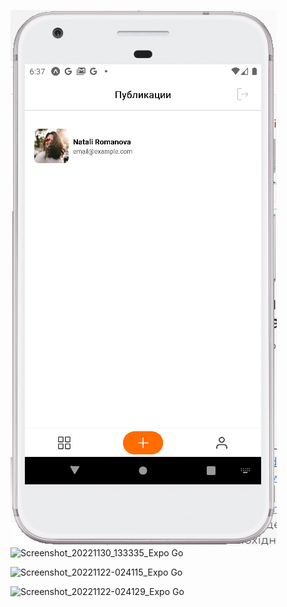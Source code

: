 ![GitHub actions settings](./assets/images/MainScreen.png)
![Screenshot_20221130_133335_Expo Go](https://user-images.githubusercontent.com/62076338/204788254-eda82368-da15-4c35-ace6-39e88430a5a4.png)

![Screenshot_20221122-024115_Expo Go](https://user-images.githubusercontent.com/62076338/203187058-bd736a7e-7d77-4be7-ad7f-62e3c5fb694b.png)

![Screenshot_20221122-024129_Expo Go](https://user-images.githubusercontent.com/62076338/203187128-e0a3c501-ea60-463a-9de7-52401f8bb49f.png)
